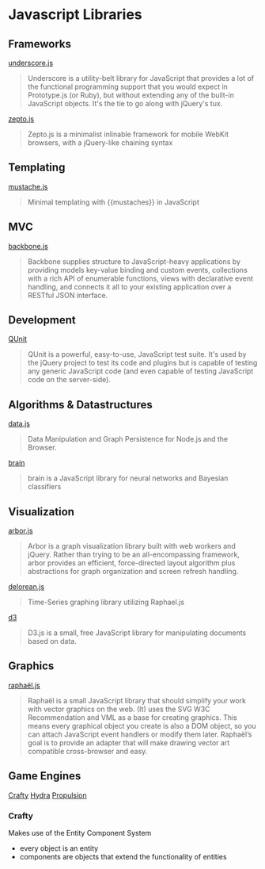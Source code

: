 # Javascript Libraries #

## Frameworks ##

[underscore.js](https://github.com/documentcloud/underscore/)

> Underscore is a utility-belt library for JavaScript that provides a lot of the functional programming support that you would expect in Prototype.js (or Ruby), but without extending any of the built-in JavaScript objects. It's the tie to go along with jQuery's tux.

[zepto.js](https://github.com/madrobby/zepto) 

> Zepto.js is a minimalist inlinable framework for mobile WebKit browsers, with a jQuery-like chaining syntax

## Templating ##

[mustache.js](https://github.com/janl/mustache.js)

> Minimal templating with {{mustaches}} in JavaScript

## MVC ##

[backbone.js](https://github.com/documentcloud/backbone)

> Backbone supplies structure to JavaScript-heavy applications by providing models key-value binding and custom events, collections with a rich API of enumerable functions, views with declarative event handling, and connects it all to your existing application over a RESTful JSON interface.

## Development ##

[QUnit](http://docs.jquery.com/Qunit)

> QUnit is a powerful, easy-to-use, JavaScript test suite. It's used by the jQuery project to test its code and plugins but is capable of testing any generic JavaScript code (and even capable of testing JavaScript code on the server-side).

## Algorithms & Datastructures

[data.js](http://substance.io/#michael/data-js)

> Data Manipulation and Graph Persistence for Node.js and the Browser.

[brain](http://harthur.github.com/brain/)

> brain is a JavaScript library for neural networks and Bayesian classifiers

## Visualization ##

[arbor.js]( http://arborjs.org)

> Arbor is a graph visualization library built with web workers and jQuery. Rather than trying to be an all-encompassing framework, arbor provides an efficient, force-directed layout algorithm plus abstractions for graph organization and screen refresh handling.

[delorean.js](https://github.com/jsmestad/delorean.js)

> Time-Series graphing library utilizing Raphael.js

[d3](http://mbostock.github.com/d3/)

> D3.js is a small, free JavaScript library for manipulating documents based on data.

## Graphics ##

[raphaël.js](https://github.com/DmitryBaranovskiy/raphael/)

> Raphaël is a small JavaScript library that should simplify your work with vector graphics on the web. (It) uses the SVG W3C Recommendation and VML as a base for creating graphics. This means every graphical object you create is also a DOM object, so you can attach JavaScript event handlers or modify them later. Raphaël’s goal is to provide an adapter that will make drawing vector art compatible cross-browser and easy.

## Game Engines #

[Crafty](https://github.com/louisstow/Crafty) 
[Hydra](https://github.com/aduros/hydra)
[Propulsion](https://github.com/calebh/Propulsion)

### Crafty ###

Makes use of the Entity Component System
- every object is an entity
- components are objects that extend the functionality of entities
